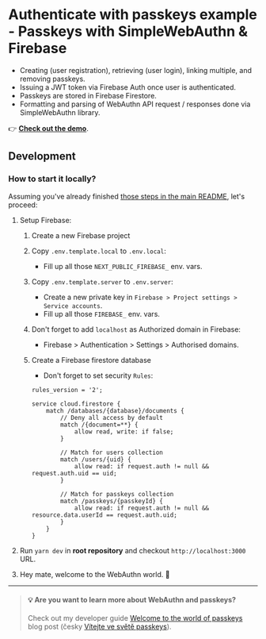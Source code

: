 # Authenticate with passkeys example - Passkeys with SimpleWebAuthn & Firebase

- Creating (user registration), retrieving (user login), linking multiple, and removing passkeys.
- Issuing a JWT token via Firebase Auth once user is authenticated.
- Passkeys are stored in Firebase Firestore.
- Formatting and parsing of WebAuthn API request / responses done via SimpleWebAuthn library.

👉 **[Check out the demo](https://with-webauthn.dev)**.

## Development

### How to start it locally?

Assuming you've already finished [those steps in the main README](../../README.md), let's proceed:

1. Setup Firebase:

    1. Create a new Firebase project

    2. Copy `.env.template.local` to `.env.local`:

        - Fill up all those `NEXT_PUBLIC_FIREBASE_` env. vars.

    3. Copy `.env.template.server` to `.env.server`:

        - Create a new private key in `Firebase > Project settings > Service accounts`.
        - Fill up all those `FIREBASE_` env. vars.

    4. Don't forget to add `localhost` as Authorized domain in Firebase:

        - Firebase > Authentication > Settings > Authorised domains.

    5. Create a Firebase firestore database

        - Don't forget to set security `Rules`:

        ```
        rules_version = '2';

        service cloud.firestore {
            match /databases/{database}/documents {
                // Deny all access by default
                match /{document=**} {
                    allow read, write: if false;
                }

                // Match for users collection
                match /users/{uid} {
                    allow read: if request.auth != null && request.auth.uid == uid;
                }

                // Match for passkeys collection
                match /passkeys/{passkeyId} {
                    allow read: if request.auth != null && resource.data.userId == request.auth.uid;
                }
            }
        }
        ```

2. Run `yarn dev` in **root repository** and checkout `http://localhost:3000` URL.
3. Hey mate, welcome to the WebAuthn world. 🙌

---

> #### 💡 Are you want to learn more about WebAuthn and passkeys?
>
> Check out my developer guide [Welcome to the world of passkeys](https://www.ackee.agency/blog/welcome-to-the-world-of-passkeys) blog post (česky [Vítejte ve světě passkeys](https://www.ackee.cz/blog/vitejte-ve-svete-passkeys)).
